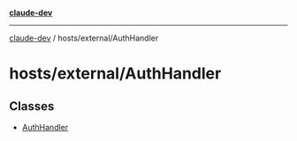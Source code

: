 [**claude-dev**](../../../README.md)

***

[claude-dev](../../../README.md) / hosts/external/AuthHandler

# hosts/external/AuthHandler

## Classes

- [AuthHandler](classes/AuthHandler.md)
